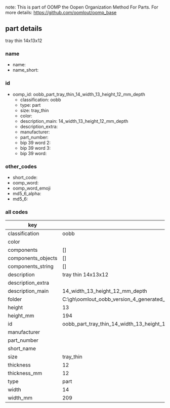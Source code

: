 #   

note: This is part of OOMP the Oopen Organization Method For Parts. For more details: https://github.com/oomlout/oomp_base

##  part details



tray thin 14x13x12

### name
* name: 
* name_short: 
### id
* oomp_id: oobb_part_tray_thin_14_width_13_height_12_mm_depth
  * classification: oobb
  * type: part
  * size: tray_thin
  * color: 
  * description_main: 14_width_13_height_12_mm_depth
  * description_extra: 
  * manufacturer: 
  * part_number: 
  * bip 39 word 2: 
  * bip 39 word 3: 
  * bip 39 word: 

### other_codes
* short_code: 
* oomp_word: 
* oomp_word_emoji 
* md5_6_alpha: 
* md5_6: 









### all codes 
| key | value |  
| --- | --- |  
| classification | oobb |  
| color |  |  
| components | [] |  
| components_objects | [] |  
| components_string | [] |  
| description | tray thin 14x13x12 |  
| description_extra |  |  
| description_main | 14_width_13_height_12_mm_depth |  
| folder | C:\gh\oomlout_oobb_version_4_generated_parts\things\oobb_part_tray_thin_14_width_13_height_12_mm_depth |  
| height | 13 |  
| height_mm | 194 |  
| id | oobb_part_tray_thin_14_width_13_height_12_mm_depth |  
| manufacturer |  |  
| part_number |  |  
| short_name |  |  
| size | tray_thin |  
| thickness | 12 |  
| thickness_mm | 12 |  
| type | part |  
| width | 14 |  
| width_mm | 209 |  
